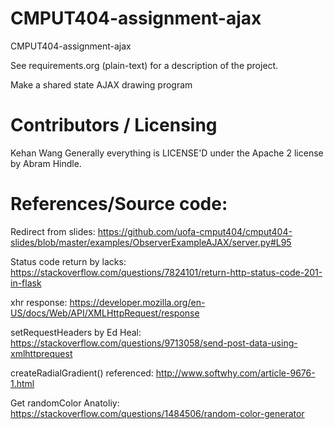 CMPUT404-assignment-ajax
==============================

CMPUT404-assignment-ajax

See requirements.org (plain-text) for a description of the project.

Make a shared state AJAX drawing program

Contributors / Licensing
========================
Kehan Wang
Generally everything is LICENSE'D under the Apache 2 license by Abram Hindle.

References/Source code: 
========================
Redirect from slides: https://github.com/uofa-cmput404/cmput404-slides/blob/master/examples/ObserverExampleAJAX/server.py#L95

Status code return by lacks: https://stackoverflow.com/questions/7824101/return-http-status-code-201-in-flask

xhr response: https://developer.mozilla.org/en-US/docs/Web/API/XMLHttpRequest/response

setRequestHeaders by Ed Heal: https://stackoverflow.com/questions/9713058/send-post-data-using-xmlhttprequest

createRadialGradient() referenced: http://www.softwhy.com/article-9676-1.html

Get randomColor Anatoliy: https://stackoverflow.com/questions/1484506/random-color-generator


